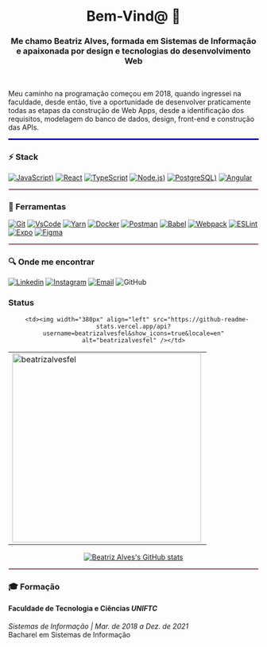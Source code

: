 <h1 align="center">Bem-Vind@ 👋</h1>
<div>
<h3 align="center">Me chamo Beatriz Alves, formada em Sistemas de Informação
e apaixonada por design e tecnologias do desenvolvimento Web</h3>
<br>

Meu caminho na programação começou em 2018, quando ingressei na faculdade, desde então, tive a oportunidade de desenvolver praticamente todas as etapas da construção de Web Apps, desde a identificação dos requisitos, modelagem do banco de dados, design, front-end e construção das APIs.

<hr style="border: 1px solid blue"> </hr>

### :zap: Stack
[![JavaScript](https://camo.githubusercontent.com/3aaee8bf7885dcf0cea8a5647c4514b7d800b1a730d38bce7dadf6bff883378d/68747470733a2f2f696d672e736869656c64732e696f2f7374617469632f76313f7374796c653d666f722d7468652d6261646765266d6573736167653d4a61766153637269707426636f6c6f723d323232323232266c6f676f3d4a617661536372697074266c6f676f436f6c6f723d463744463145266c6162656c3d))](https://www.ecma-international.org/)
[![React](https://camo.githubusercontent.com/67a01fa7cf337616274f39c070a11638f2e65720e414ef55b8dd3f9c2a803b2a/68747470733a2f2f696d672e736869656c64732e696f2f7374617469632f76313f7374796c653d666f722d7468652d6261646765266d6573736167653d526561637426636f6c6f723d323232323232266c6f676f3d5265616374266c6f676f436f6c6f723d363144414642266c6162656c3d)](https://reactjs.org/)
[![TypeScript](https://img.shields.io/badge/-TypeScript-007ACC?logo=TypeScript&logoColor=white&link=https://www.typescriptlang.org/)](https://www.typescriptlang.org/)
[![Node.js](https://camo.githubusercontent.com/faec9d89bd2c7d47b91d988dcd0f27011c27e8191d45836cfa36bf2b3c2a92bd/68747470733a2f2f696d672e736869656c64732e696f2f7374617469632f76313f7374796c653d666f722d7468652d6261646765266d6573736167653d4e6f64652e6a7326636f6c6f723d333339393333266c6f676f3d4e6f64652e6a73266c6f676f436f6c6f723d464646464646266c6162656c3d))](https://TheOnlyRealDevLanguage.org)
[![PostgreSQL](https://camo.githubusercontent.com/95a15266c9b093e9070410fa62c8dcba6611e79edd738e0ded7ec5b52541d6c4/68747470733a2f2f696d672e736869656c64732e696f2f7374617469632f76313f7374796c653d666f722d7468652d6261646765266d6573736167653d506f737467726553514c26636f6c6f723d343136394531266c6f676f3d506f737467726553514c266c6f676f436f6c6f723d464646464646266c6162656c3d))](https://www.postgresql.org/)
[![Angular](https://camo.githubusercontent.com/a6ea79884cd659473d041ac05dde93688096ff13f019287e06c2ea4ab7b1d402/68747470733a2f2f696d672e736869656c64732e696f2f7374617469632f76313f7374796c653d666f722d7468652d6261646765266d6573736167653d416e67756c617226636f6c6f723d304630463131266c6f676f3d416e67756c6172266c6f676f436f6c6f723d464646464646266c6162656c3d)](https://angular.io/)

<hr style="border: 1px solid pink"> </hr>

### :wrench: Ferramentas
[![Git](https://img.shields.io/badge/-Git-f1361f?logo=Git&logoColor=white&link=https://git-scm.com/)](https://git-scm.com/)
[![VsCode](https://img.shields.io/badge/-VSCode-397ef8?logo=visual-studio-code&Color=white&link=https://code.visualstudio.com/)](https://code.visualstudio.com/)
[![Yarn](https://img.shields.io/badge/-Yarn-141631?logo=yarn&Color=white&link=https://yarnpkg.com/)](https://yarnpkg.com/)
[![Docker](https://img.shields.io/badge/-Docker-2b7dde?logo=Docker&logoColor=white&link=https://www.docker.com/)](https://www.docker.com/)
[![Postman](https://img.shields.io/badge/-Postman-FF6C37?logo=Postman&logoColor=white&Color=white&link=https://www.postman.com/)](https://www.postman.com/)
[![Babel](https://img.shields.io/badge/-Babel-000?logo=babel&Color=white&link=https://babeljs.io/)](https://babeljs.io/)
[![Webpack](https://img.shields.io/badge/-Webpack-3066bc?logo=webpack&Color=white&link=https://webpack.js.org/)](https://webpack.js.org/)
[![ESLint](https://img.shields.io/badge/-ESLint-5900ce?logo=eslint&Color=white&link=https://eslint.org/)](https://eslint.org/)
[![Expo](https://img.shields.io/badge/-Expo-05001f?logo=Expo&logoColor=white&link=https://expo.io/)](https://expo.io/)
[![Figma](https://img.shields.io/badge/-Figma-%23ff69b4)](https://figma.com/)


<hr style="border: 1px solid pink"> </hr>

### :mag: Onde me encontrar

[![Linkedin](https://img.shields.io/badge/-LinkedIn-blue?logo=Linkedin&logoColor=white&link=https://www.linkedin.com/in/beatriz-alves-548757162/)](https://www.linkedin.com/in/beatriz-alves-548757162/)
[![Instagram](https://img.shields.io/badge/-Instagram-000?logo=Instagram&logoColor=white&link=https://www.instagram.com/ouroborosdesign_/)](https://www.instagram.com/ouroborosdesign_/)
[![Email](https://img.shields.io/badge/-Email-de4343?logo=Gmail&logoColor=white&link=mailto:beatriz@ouroborosdesign.uno)](mailto:beatriz@ouroborosdesign.uno)
![GitHub](https://img.shields.io/github/followers/beatrizalvesfel?label=Seguir&style=social&logo=github)

### Status

<center>
<table>
  <tr>
      <td><img width="380px" align="left" src="https://github-readme-stats.vercel.app/api/top-langs?username=beatrizalvesfel&show_icons=true&locale=en&layout=compact" alt="beatrizalvesfel"/></td>
      
      <td><img width="380px" align="left" src="https://github-readme-stats.vercel.app/api?username=beatrizalvesfel&show_icons=true&locale=en" alt="beatrizalvesfel" /></td>
      
  </tr>  
</table>

[![Beatriz Alves's GitHub stats](https://github-readme-stats.vercel.app/api?username=beatrizalvesfel&hide=issues,contribs&count_private=true)](https://github.com/beatrizalvesfel/github-readme-stats)
</center>
<hr style="border: 1px solid pink"> </hr>

### :mortar_board: Formação
#### Faculdade de Tecnologia e Ciências *UNIFTC*
_Sistemas de Informação | Mar. de 2018 a Dez. de 2021_   
Bacharel em Sistemas de Informação

